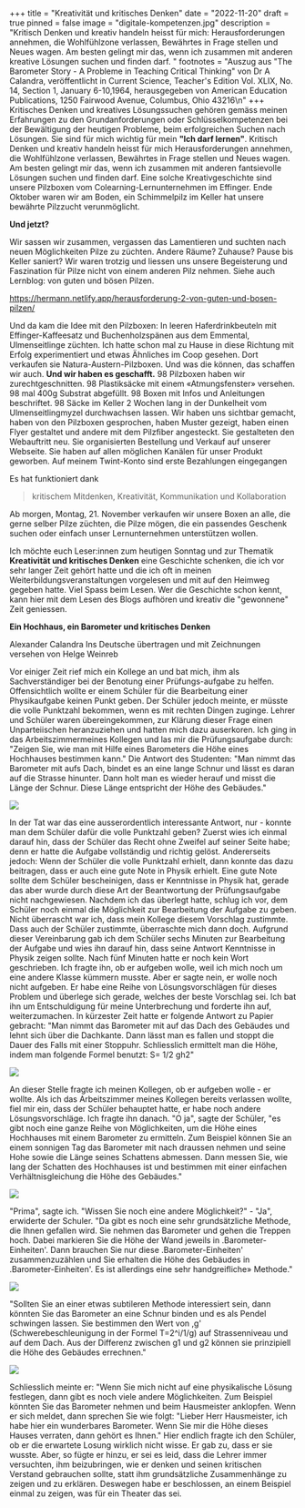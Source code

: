 +++
title = "Kreativität und kritisches Denken"
date = "2022-11-20"
draft = true
pinned = false
image = "digitale-kompetenzen.jpg"
description = "Kritisch Denken und kreativ handeln heisst für mich: Herausforderungen annehmen, die Wohlfühlzone verlassen, Bewährtes in Frage stellen und Neues wagen. Am besten gelingt mir das, wenn ich zusammen mit anderen kreative Lösungen suchen und finden darf. "
footnotes = "Auszug aus \"The Barometer Story - A Probleme in Teaching Critical Thinking\" von Dr A Calandra, veröffentlicht in Current Science, Teacher's Edition Vol. XLIX, No. 14, Section 1, January 6-10,1964, herausgegeben von American Education Publications, 1250 Fairwood Avenue, Columbus, Ohio 43216\n"
+++
Kritisches Denken und kreatives Lösungssuchen gehören gemäss meinen Erfahrungen zu den Grundanforderungen oder Schlüsselkompetenzen bei der Bewältigung der heutigen Probleme, beim erfolgreichen Suchen nach Lösungen. Sie sind für mich wichtig für mein **"Ich darf lernen"**.
Kritisch Denken und kreativ handeln heisst für mich Herausforderungen annehmen, die Wohlfühlzone verlassen, Bewährtes in Frage stellen und Neues wagen. Am besten gelingt mir das, wenn ich zusammen mit anderen fantsievolle Lösungen suchen und finden darf. 
Eine solche Kreativgeschichte sind unsere Pilzboxen vom Colearning-Lernunternehmen im Effinger. Ende Oktober waren wir am Boden, ein Schimmelpilz im Keller hat unsere bewährte Pilzzucht verunmöglicht. 

**Und jetzt?**

Wir sassen wir zusammen, vergassen das Lamentieren und suchten nach neuen Möglichkeiten Pilze zu züchten. Andere Räume? Zuhause? Pause bis Keller saniert? 
Wir waren trotzig und liessen uns unsere Begeisterung und Faszination für Pilze nicht von einem anderen Pilz nehmen. Siehe auch Lernblog: von guten und bösen Pilzen.

<https://hermann.netlify.app/herausforderung-2-von-guten-und-bosen-pilzen/>

Und da kam die Idee mit den Pilzboxen: In leeren Haferdrinkbeuteln mit Effinger-Kaffeesatz und Buchenholzspänen aus dem Emmental, Ulmenseitlinge züchten. Ich hatte schon mal zu Hause in diese Richtung mit Erfolg experimentiert und etwas Ähnliches im Coop gesehen. Dort verkaufen sie Natura-Austern-Pilzboxen. Und was die können, das schaffen wir auch. 
**Und wir haben es geschafft.**
98 Pilzboxen haben wir zurechtgeschnitten. 
98 Plastiksäcke mit einem «Atmungsfenster» versehen.
98 mal 400g Substrat abgefüllt.
98 Boxen mit Infos und Anleitungen beschriftet.
98 Säcke im Keller 2 Wochen lang in der Dunkelheit vom Ulmenseitlingmyzel durchwachsen lassen. 
Wir haben uns sichtbar gemacht, haben von den Pilzboxen gesprochen, haben Muster gezeigt, haben einen Flyer gestaltet und andere mit dem Pilzfiber angesteckt. Sie gestalteten den Webauftritt neu. Sie organisierten Bestellung und Verkauf auf unserer Webseite. Sie haben auf allen möglichen Kanälen für unser Produkt geworben. 
Auf meinem Twint-Konto sind erste Bezahlungen eingegangen

Es hat funktioniert dank

> kritischem Mitdenken, Kreativität, Kommunikation und Kollaboration 

Ab morgen, Montag, 21. November verkaufen wir unsere Boxen an alle, die gerne selber Pilze züchten, die Pilze mögen, die ein passendes Geschenk suchen oder einfach unser Lernunternehmen unterstützen wollen.

Ich möchte euch Leser:innen zum heutigen Sonntag und zur Thematik **Kreativität und kritisches Denken** eine Geschichte schenken, die ich vor sehr langer Zeit gehört hatte und die ich oft in meinen Weiterbildungsveranstaltungen vorgelesen und mit auf den Heimweg gegeben hatte. 
Viel Spass beim Lesen. 
Wer die Geschichte schon kennt, kann hier mit dem Lesen des Blogs aufhören und kreativ die "gewonnene" Zeit geniessen.

**Ein Hochhaus, ein Barometer und kritisches Denken** 

Alexander Calandra Ins Deutsche übertragen und mit Zeichnungen versehen von Helge Weinreb

Vor einiger Zeit rief mich ein Kollege an und bat mich, ihm als Sachverständiger bei der Benotung einer Prüfungs-aufgabe zu helfen. Offensichtlich wollte er einem Schüler für die Bearbeitung einer Physikaufgabe keinen Punkt geben. Der Schüler jedoch meinte, er müsste die volle Punktzahl bekommen, wenn es mit rechten Dingen zuginge. Lehrer und Schüler waren übereingekommen, zur Klärung dieser Frage einen Unparteiischen heranzuziehen und hatten mich dazu auserkoren. Ich ging in das Arbeitszimmermeines Kollegen und las mir die Prüfungsaufgabe durch: "Zeigen Sie, wie man mit Hilfe eines Barometers die Höhe eines Hochhauses bestimmen kann." Die Antwort des Studenten: "Man nimmt das Barometer mit aufs Dach, bindet es an eine lange Schnur und lässt es daran auf die Strasse hinunter. Dann holt man es wieder herauf und misst die Länge der Schnur. Diese Länge entspricht der Höhe des Gebäudes."

![](barometer-bild-1.png)

In der Tat war das eine ausserordentlich interessante Antwort, nur - konnte man dem Schüler dafür die volle Punktzahl geben? Zuerst wies ich einmal darauf hin, dass der Schüler das Recht ohne Zweifel auf seiner Seite habe; denn er hatte die Aufgabe vollständig und richtig gelöst. Andererseits jedoch: Wenn der Schüler die volle Punktzahl erhielt, dann konnte das dazu beitragen, dass er auch eine gute Note in Physik erhielt. Eine gute Note sollte dem Schüler bescheinigen, dass er Kenntnisse in Physik hat, gerade das aber wurde durch diese Art der Beantwortung der Prüfungsaufgabe nicht nachgewiesen. Nachdem ich das überlegt hatte, schlug ich vor, dem Schüler noch einmal die Möglichkeit zur Bearbeitung der Aufgabe zu geben. Nicht überrascht war ich, dass mein Kollege diesem Vorschlag zustimmte. Dass auch der Schüler zustimmte, überraschte mich dann doch. Aufgrund dieser Vereinbarung gab ich dem Schüler sechs Minuten zur Bearbeitung der Aufgabe und wies ihn darauf hin, dass seine Antwort Kenntnisse in Physik zeigen sollte. Nach fünf Minuten hatte er noch kein Wort geschrieben. Ich fragte ihn, ob er aufgeben wolle, weil ich mich noch um eine andere Klasse kümmern musste. Aber er sagte nein, er wolle noch nicht aufgeben. Er habe eine Reihe von Lösungsvorschlägen für dieses Problem und überlege sich gerade, welches der beste Vorschlag sei. Ich bat ihn um Entschuldigung für meine Unterbrechung und forderte ihn auf, weiterzumachen. In kürzester Zeit hatte er folgende Antwort zu Papier gebracht: "Man nimmt das Barometer mit auf das Dach des Gebäudes und lehnt sich über die Dachkante. Dann lässt man es fallen und stoppt die Dauer des Falls mit einer Stoppuhr. Schliesslich ermittelt man die Höhe, indem man folgende Formel benutzt: S= 1/2 gh2"

![](barometer-bild-2.png)

An dieser Stelle fragte ich meinen Kollegen, ob er aufgeben wolle - er wollte. Als ich das Arbeitszimmer meines Kollegen bereits verlassen wollte, fiel mir ein, dass der Schüler behauptet hatte, er habe noch andere Lösungsvorschläge. Ich fragte ihn danach. "O ja", sagte der Schüler, "es gibt noch eine ganze Reihe von Möglichkeiten, um die Höhe eines Hochhauses mit einem Barometer zu ermitteln. Zum Beispiel können Sie an einem sonnigen Tag das Barometer mit nach draussen nehmen und seine Hohe sowie die Länge seines Schattens abmessen. Dann messen Sie, wie lang der Schatten des Hochhauses ist und bestimmen mit einer einfachen Verhältnisgleichung die Höhe des Gebäudes."

![](barometer-bild-3.png)

"Prima", sagte ich. "Wissen Sie noch eine andere Möglichkeit?" - "Ja", erwiderte der Schuler. "Da gibt es noch eine sehr grundsätzliche Methode, die Ihnen gefallen wird. Sie nehmen das Barometer und gehen die Treppen hoch. Dabei markieren Sie die Höhe der Wand jeweils in .Barometer-Einheiten'. Dann brauchen Sie nur diese .Barometer-Einheiten' zusammenzuzählen und Sie erhalten die Höhe des Gebäudes in .Barometer-Einheiten'. Es ist allerdings eine sehr handgreifliche» Methode."

![](barometer-bild-4.png)

"Sollten Sie an einer etwas subtileren Methode interessiert sein, dann könnten Sie das Barometer an eine Schnur binden und es als Pendel schwingen lassen. 
Sie bestimmen den Wert von ,g' (Schwerebeschleunigung in der Formel T=2^i/1/g) auf Strassenniveau und auf dem Dach. Aus der Differenz zwischen g1 und g2 können sie prinzipiell die Höhe des Gebäudes errechnen."  

![](barometer-bild-5.png)

Schliesslich meinte er: "Wenn Sie mich nicht auf eine physikalische Lösung festlegen, dann gibt es noch viele andere Möglichkeiten. Zum Beispiel könnten Sie das Barometer nehmen und beim Hausmeister anklopfen. Wenn er sich meldet, dann sprechen Sie wie folgt: "Lieber Herr Hausmeister, ich habe hier ein wunderbares Barometer. Wenn Sie mir die Höhe dieses Hauses verraten, dann gehört es Ihnen." Hier endlich fragte ich den Schüler, ob er die erwartete Losung wirklich nicht wisse. Er gab zu, dass er sie wusste. Aber, so fügte er hinzu, er sei es leid, dass die Lehrer immer versuchten, ihm beizubringen, wie er denken und seinen kritischen Verstand gebrauchen sollte, statt ihm grundsätzliche Zusammenhänge zu zeigen und zu erklären. Deswegen habe er beschlossen, an einem Beispiel einmal zu zeigen, was für ein Theater das sei.